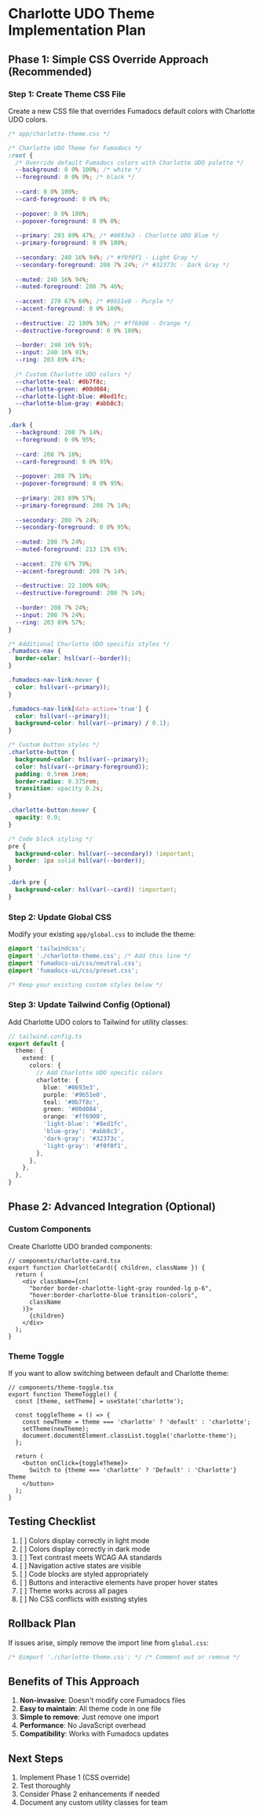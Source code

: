 # Charlotte UDO Theme Implementation Plan

## Phase 1: Simple CSS Override Approach (Recommended)

### Step 1: Create Theme CSS File
Create a new CSS file that overrides Fumadocs default colors with Charlotte UDO colors.

```css
/* app/charlotte-theme.css */

/* Charlotte UDO Theme for Fumadocs */
:root {
  /* Override default Fumadocs colors with Charlotte UDO palette */
  --background: 0 0% 100%; /* white */
  --foreground: 0 0% 0%; /* black */
  
  --card: 0 0% 100%;
  --card-foreground: 0 0% 0%;
  
  --popover: 0 0% 100%;
  --popover-foreground: 0 0% 0%;
  
  --primary: 203 89% 47%; /* #0693e3 - Charlotte UDO Blue */
  --primary-foreground: 0 0% 100%;
  
  --secondary: 240 16% 94%; /* #f0f0f1 - Light Gray */
  --secondary-foreground: 208 7% 24%; /* #32373c - Dark Gray */
  
  --muted: 240 16% 94%;
  --muted-foreground: 208 7% 46%;
  
  --accent: 270 67% 60%; /* #9b51e0 - Purple */
  --accent-foreground: 0 0% 100%;
  
  --destructive: 22 100% 50%; /* #ff6900 - Orange */
  --destructive-foreground: 0 0% 100%;
  
  --border: 240 16% 91%;
  --input: 240 16% 91%;
  --ring: 203 89% 47%;
  
  /* Custom Charlotte UDO colors */
  --charlotte-teal: #0b7f8c;
  --charlotte-green: #00d084;
  --charlotte-light-blue: #8ed1fc;
  --charlotte-blue-gray: #abb8c3;
}

.dark {
  --background: 208 7% 14%;
  --foreground: 0 0% 95%;
  
  --card: 208 7% 18%;
  --card-foreground: 0 0% 95%;
  
  --popover: 208 7% 18%;
  --popover-foreground: 0 0% 95%;
  
  --primary: 203 89% 57%;
  --primary-foreground: 208 7% 14%;
  
  --secondary: 208 7% 24%;
  --secondary-foreground: 0 0% 95%;
  
  --muted: 208 7% 24%;
  --muted-foreground: 213 13% 65%;
  
  --accent: 270 67% 70%;
  --accent-foreground: 208 7% 14%;
  
  --destructive: 22 100% 60%;
  --destructive-foreground: 208 7% 14%;
  
  --border: 208 7% 24%;
  --input: 208 7% 24%;
  --ring: 203 89% 57%;
}

/* Additional Charlotte UDO specific styles */
.fumadocs-nav {
  border-color: hsl(var(--border));
}

.fumadocs-nav-link:hover {
  color: hsl(var(--primary));
}

.fumadocs-nav-link[data-active='true'] {
  color: hsl(var(--primary));
  background-color: hsl(var(--primary) / 0.1);
}

/* Custom button styles */
.charlotte-button {
  background-color: hsl(var(--primary));
  color: hsl(var(--primary-foreground));
  padding: 0.5rem 1rem;
  border-radius: 0.375rem;
  transition: opacity 0.2s;
}

.charlotte-button:hover {
  opacity: 0.9;
}

/* Code block styling */
pre {
  background-color: hsl(var(--secondary)) !important;
  border: 1px solid hsl(var(--border));
}

.dark pre {
  background-color: hsl(var(--card)) !important;
}
```

### Step 2: Update Global CSS
Modify your existing `app/global.css` to include the theme:

```css
@import 'tailwindcss';
@import './charlotte-theme.css'; /* Add this line */
@import 'fumadocs-ui/css/neutral.css';
@import 'fumadocs-ui/css/preset.css';

/* Keep your existing custom styles below */
```

### Step 3: Update Tailwind Config (Optional)
Add Charlotte UDO colors to Tailwind for utility classes:

```typescript
// tailwind.config.ts
export default {
  theme: {
    extend: {
      colors: {
        // Add Charlotte UDO specific colors
        charlotte: {
          blue: '#0693e3',
          purple: '#9b51e0',
          teal: '#0b7f8c',
          green: '#00d084',
          orange: '#ff6900',
          'light-blue': '#8ed1fc',
          'blue-gray': '#abb8c3',
          'dark-gray': '#32373c',
          'light-gray': '#f0f0f1',
        },
      },
    },
  },
}
```

## Phase 2: Advanced Integration (Optional)

### Custom Components
Create Charlotte UDO branded components:

```tsx
// components/charlotte-card.tsx
export function CharlotteCard({ children, className }) {
  return (
    <div className={cn(
      "border border-charlotte-light-gray rounded-lg p-6",
      "hover:border-charlotte-blue transition-colors",
      className
    )}>
      {children}
    </div>
  );
}
```

### Theme Toggle
If you want to allow switching between default and Charlotte theme:

```tsx
// components/theme-toggle.tsx
export function ThemeToggle() {
  const [theme, setTheme] = useState('charlotte');
  
  const toggleTheme = () => {
    const newTheme = theme === 'charlotte' ? 'default' : 'charlotte';
    setTheme(newTheme);
    document.documentElement.classList.toggle('charlotte-theme');
  };
  
  return (
    <button onClick={toggleTheme}>
      Switch to {theme === 'charlotte' ? 'Default' : 'Charlotte'} Theme
    </button>
  );
}
```

## Testing Checklist

1. [ ] Colors display correctly in light mode
2. [ ] Colors display correctly in dark mode
3. [ ] Text contrast meets WCAG AA standards
4. [ ] Navigation active states are visible
5. [ ] Code blocks are styled appropriately
6. [ ] Buttons and interactive elements have proper hover states
7. [ ] Theme works across all pages
8. [ ] No CSS conflicts with existing styles

## Rollback Plan

If issues arise, simply remove the import line from `global.css`:
```css
/* @import './charlotte-theme.css'; */ /* Comment out or remove */
```

## Benefits of This Approach

1. **Non-invasive**: Doesn't modify core Fumadocs files
2. **Easy to maintain**: All theme code in one file
3. **Simple to remove**: Just remove one import
4. **Performance**: No JavaScript overhead
5. **Compatibility**: Works with Fumadocs updates

## Next Steps

1. Implement Phase 1 (CSS override)
2. Test thoroughly
3. Consider Phase 2 enhancements if needed
4. Document any custom utility classes for team